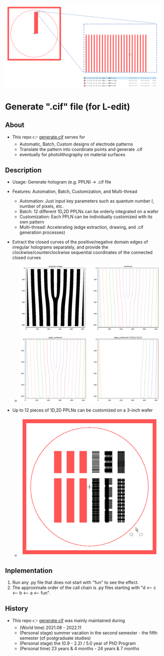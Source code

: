 ![fig](https://raw.githubusercontent.com/ChenZhu-Xie/generate.cif/master/img/cover1.png "Generate a single『1D PPLN』at the wafer level")

# Generate ".cif" file (for L-edit)

## About
* This repo 👉 [generate.cif](https://github.com/ChenZhu-Xie/generate.cif) serves for
    * Automatic, Batch, Custom designs of electrode patterns
    * Translate the pattern into coordinate points and generate .cif
    * eventually for photolithography on material surfaces

## Description
* Usage: Generate hologram (e.g. PPLN) → .cif file
* Features: Automation, Batch, Customization, and Multi-thread
    * Automation: Just input key parameters such as quantum number $l$, number of pixels, etc.
    * Batch: 12 different 1D,2D PPLNs can be orderly integrated on a wafer
    * Customization: Each PPLN can be individually customized with its own pattern
    * Multi-thread: Accelerating (edge extraction, drawing, and .cif generation processes)

* Extract the closed curves of the positive/negative domain edges of irregular holograms separately, and provide the clockwise/counterclockwise sequential coordinates of the connected closed curves
    * ![fig](https://github.com/ChenZhu-Xie/generate.cif/raw/master/img/l=1.png "Extract closed curve arrays corresponding to polygon arrays")
* Up to 12 pieces of 1D,2D PPLNs can be customized on a 3-inch wafer
    * ![fig](https://raw.githubusercontent.com/ChenZhu-Xie/generate.cif/master/img/cover2.png "Generate 12 different『1D & 2D PPLN arrays』at the wafer level")

## Inplementation
1. Run any .py file that does not start with "fun" to see the effect.
2. The approximate order of the call chain is .py files starting with "d <-- c <-- b <-- a <-- fun".

## History
* This repo 👉 [generate.cif](https://github.com/ChenZhu-Xie/generate.cif) was mainly maintained during
    * (World time) 2021.08 - 2022.11
    * (Personal stage) summer vacation in the second semester - the fifth semester (of postgraduate studies)
    * (Personal stage) the (0.9 - 2.2) / 5.0 year of PhD Program
    * (Personal time) 23 years & 4 months - 24 years & 7 months

<!-- ## Software Architecture
Software architecture description

## Installation

1.  xxxx
2.  xxxx
3.  xxxx

## Instructions

1.  xxxx
2.  xxxx
3.  xxxx

## Contribution

1.  Fork the repository
2.  Create Feat_xxx branch
3.  Commit your code
4.  Create Pull Request


## Gitee Feature

1.  You can use Readme\_XXX.md to support different languages, such as Readme\_en.md, Readme\_zh.md
2.  Gitee blog [blog.gitee.com](https://blog.gitee.com)
3.  Explore open source project [https://gitee.com/explore](https://gitee.com/explore)
4.  The most valuable open source project [GVP](https://gitee.com/gvp)
5.  The manual of Gitee [https://gitee.com/help](https://gitee.com/help)
6.  The most popular members  [https://gitee.com/gitee-stars/](https://gitee.com/gitee-stars/) -->

